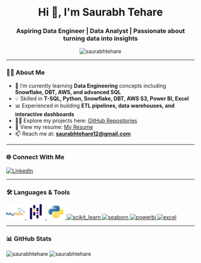 <h1 align="center">Hi 👋, I'm Saurabh Tehare</h1>
<h3 align="center">Aspiring Data Engineer | Data Analyst | Passionate about turning data into insights</h3>

<p align="center"> 
  <img src="https://komarev.com/ghpvc/?username=saurabhtehare&label=Profile%20views&color=0e75b6&style=flat" alt="saurabhtehare" /> 
</p>

---

### 👨‍💻 About Me  
- 🌱 I’m currently learning **Data Engineering** concepts including **Snowflake, DBT, AWS, and advanced SQL**
- 💡 Skilled in **T-SQL, Python, Snowflake, DBT, AWS S3, Power BI, Excel**  
- 📊 Experienced in building **ETL pipelines, data warehouses, and interactive dashboards**  
- 👨‍💻 Explore my projects here: [GitHub Repositories](https://github.com/saurabhtehare)  
- 📄 View my resume: [My Resume](https://drive.google.com/file/d/1jhfQUc7PeQ_2exwjmcKjh8-ZnaWmqFUH/view?usp=sharing)  
- 📫 Reach me at: **saurabhtehare12@gmail.com**  

---

### 🌐 Connect With Me  
<p align="left">
<a href="https://www.linkedin.com/in/saurabh-tehare-b8a8321a5/" target="blank">
  <img align="center" src="https://raw.githubusercontent.com/rahuldkjain/github-profile-readme-generator/master/src/images/icons/Social/linked-in-alt.svg" alt="LinkedIn" height="30" width="40" />
</a>
</p>

---

### 🛠️ Languages & Tools  
<p align="left"> 
  <a href="https://www.mysql.com/" target="_blank" rel="noreferrer"> 
    <img src="https://raw.githubusercontent.com/devicons/devicon/master/icons/mysql/mysql-original-wordmark.svg" alt="mysql" width="50" height="40"/> 
  </a> 
  <a href="https://pandas.pydata.org/" target="_blank" rel="noreferrer"> 
    <img src="https://raw.githubusercontent.com/devicons/devicon/master/icons/pandas/pandas-original.svg" alt="pandas" width="50" height="40"/> 
  </a> 
  <a href="https://www.python.org" target="_blank" rel="noreferrer"> 
    <img src="https://raw.githubusercontent.com/devicons/devicon/master/icons/python/python-original.svg" alt="python" width="50" height="40"/> 
  </a> 
  <a href="https://scikit-learn.org/" target="_blank" rel="noreferrer"> 
    <img src="https://upload.wikimedia.org/wikipedia/commons/0/05/Scikit_learn_logo_small.svg" alt="scikit_learn" width="50" height="40"/> 
  </a> 
  <a href="https://seaborn.pydata.org/" target="_blank" rel="noreferrer"> 
    <img src="https://seaborn.pydata.org/_images/logo-mark-lightbg.svg" alt="seaborn" width="50" height="40"/> 
  </a>
  <a href="https://www.microsoft.com/en-us/power-platform/products/power-bi" target="_blank" rel="noreferrer"> 
    <img src="https://upload.wikimedia.org/wikipedia/commons/c/cf/New_Power_BI_Logo.svg" alt="powerbi" width="50" height="40"/> 
  </a> 
  <a href="https://www.microsoft.com/en-in/microsoft-365/excel" target="_blank" rel="noreferrer"> 
    <img src="https://upload.wikimedia.org/wikipedia/commons/3/34/Microsoft_Office_Excel_%282019%E2%80%93present%29.svg" alt="excel" width="50" height="40"/> 
  </a> 
</p>

---

### 📊 GitHub Stats  
<p>
  <img height="150" width="48%" src="https://github-readme-stats.vercel.app/api?username=saurabhtehare&show_icons=true&locale=en" alt="saurabhtehare" />
  <img height="150" width="48%" src="https://github-readme-streak-stats.herokuapp.com/?user=saurabhtehare&" alt="saurabhtehare" />
</p>
